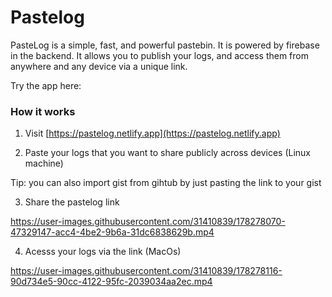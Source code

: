 # Pastelog

PasteLog is a simple, fast, and powerful pastebin. It is powered by firebase in the backend.
It allows you to publish your logs, and access them from anywhere and any device via a unique link.

Try the app here:
### 



### How it works


1. Visit [https://pastelog.netlify.app](https://pastelog.netlify.app)

2. Paste your logs that you want to share publicly across devices (Linux machine)

Tip: you can also import gist from gihtub by just pasting the link to your gist 

3. Share the pastelog link 

https://user-images.githubusercontent.com/31410839/178278070-47329147-acc4-4be2-9b6a-31dc6838629b.mp4


4. Acesss your logs via the link (MacOs)

https://user-images.githubusercontent.com/31410839/178278116-90d734e5-90cc-4122-95fc-2039034aa2ec.mp4



